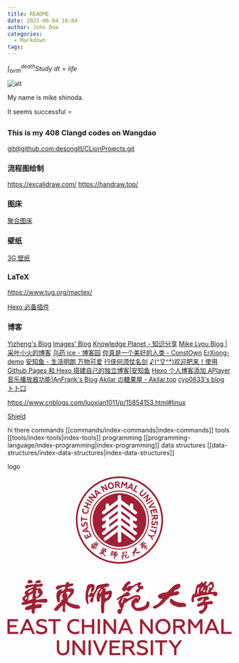 ```yaml
---
title: README
date: 2023-06-04 18:04
author: John Doe
categories:
  - Markdown
tags:
---
```


$\int_{birth}^{death}Study\ dt=life$

![alt](https://img.shields.io/badge/notes-mikeshinoda-brightgreen)

My name is mike shinoda.

It seems successful ⭐

### This is my 408 Clangd codes on Wangdao

[git@github.com:desonglll/CLionProjects.git](git@github.com:desonglll/CLionProjects.git)

### 流程图绘制

https://excalidraw.com/
https://handraw.top/

### 图床

[聚合图床](https://www.superbed.cn/)

### 壁纸

[3G 壁纸](https://www.3gbizhi.com)

### LaTeX

<https://www.tug.org/mactex/>

[Hexo 必备插件](https://www.zdynb.cn/2019/hexo-bi-bei-cha-jian.html#toc-heading-4)

### 博客

[Yizheng's Blog](http://blog.huangyz.name/)
[Images' Blog](https://imageslr.com/)
[Knowledge Planet - 知识分享](http://www.jimmyxuexue.top/home)
[Mike Lyou Blog | 采叶小火的博客](https://blog.mikelyou.com/)
[乌药 ice - 博客园](https://www.cnblogs.com/wybing)
[你真是一个美好的人类 - ConstOwn](https://blog.juanertu.com/)
[ErXiong-demo](https://erxionglsx.github.io/#/)
[安知鱼 - 生活明朗 万物可爱](https://anzhiy.cn/)
[行侠何须仗名剑](https://cps.ninja/)
[♪(^∇^\*)欢迎肥来！使用 Github Pages 和 Hexo 搭建自己的独立博客|安知鱼](https://anzhiy.cn/posts/ddae.html)
[Hexo 个人博客添加 APlayer 音乐播放器功能|AnFrank's Blog](https://enfangzhong.github.io/2019/12/08/Hexo%E4%B8%AA%E4%BA%BA%E5%8D%9A%E5%AE%A2%E6%B7%BB%E5%8A%A0APlayer%E9%9F%B3%E4%B9%90%E6%92%AD%E6%94%BE%E5%99%A8%E5%8A%9F%E8%83%BD/)
[Akilar の糖果屋 - Akilar.top](https://akilar.top/)
[cyp0633's blog](https://cyp0633.icu/)
[卜卜口](https://mouto.org/)

https://www.cnblogs.com/luoxian1011/p/15854153.html#linux

[Shield](https://shields.io/)

hi there
commands [[commands/index-commands|index-commands]]
tools [[tools/index-tools|index-tools]]
programming [[programming-language/index-programming|index-programming]]
data structures [[data-structures/index-data-structures|index-data-structures]]

logo

<?xml version="1.0" encoding="UTF-8"?>

<svg id="_图层_1" data-name="图层 1" xmlns="http://www.w3.org/2000/svg" viewBox="0 0 462.53 369.44">
  <defs>
    <style>
      .cls-1 {
        fill: #a32035;
      }
    </style>
  </defs>
  <path class="cls-1" d="M307.41,92.24c-.63-.06-1.26,.03-1.89,.25-.33,.13-.75,.47-1.25,1.02-.13,.15-.28,.39-.46,.73-.21,.39-.34,.65-.39,.77l-.4,.86-.41,.92-.19,.4c-.14,.27-.27,.49-.4,.65-.25,.39-.63,.56-1.15,.52-.48-.04-.83-.29-1.07-.75-.23-.45-.32-1.02-.26-1.69,.07-.8,.31-1.61,.73-2.4,.42-.79,.9-1.41,1.42-1.86l-2.83-.25c-1.05,1.14-1.66,2.61-1.81,4.4-.12,1.36,.15,2.52,.8,3.48,.65,.96,1.61,1.5,2.89,1.61,1.22,.11,2.18-.21,2.86-.95,.64-.69,1.18-1.51,1.61-2.46,.14-.32,.32-.74,.53-1.26,.15-.39,.31-.7,.48-.93,.26-.4,.58-.58,.96-.55,.87,.08,1.24,.79,1.13,2.14-.12,1.36-.65,2.61-1.59,3.75l2.65,.23c.84-1.14,1.32-2.4,1.44-3.8,.12-1.38-.12-2.51-.73-3.37-.6-.86-1.48-1.35-2.65-1.45Zm-10.69-13.8l2.37-.6-1.59-6.31,3.31-.84,1.24,4.93,2.34-.59-1.24-4.93,2.48-.63,1.55,6.13,2.37-.6-2.15-8.51-12.87,3.25,2.19,8.69Zm-4.22-13.66l14.25-.71-1.06-2.44-10.16,.59,7.39-7-1.08-2.49-10.26,9.92,.92,2.13Zm-41.71,98.31c-.58,.01-.65,.73-.7,1.3l-.05,.44c-.17,.86-1.65,1.74-2.96,2.14l-.35,.11c-.63,.21-1.13,.37-1.85,.02-.31-.15-.57-.79-.57-1.42,0-.5,.16-.87,.45-1.01,.12-.06,.16-.02,.21,.05,.12,.17,.28,.27,.95-.14,.06-.04,.09-.19,.14-.47,.04-.24,.09-.5,.16-.67l.26-.48,.17-.33c.12-.54-.03-1.06-.41-1.43-.43-.41-1.08-.55-1.73-.37-.96,.27-1.88,.95-2.68,1.55-.82,.61-1.53,1.15-2.13,1.15-.21,0-.37-.11-.51-.2-.13-.09-.25-.18-.39-.14-.2,.06-.4,.37-.68,1.03-.06,.13-.08,.39-.1,.68-.04,.47-.09,1.05-.32,1.21-.06,.04-.13,.05-.22,.03-.09-.02-.15-.07-.19-.16-.16-.36,.23-1.13,.23-1.14,0,0,.11-.67,.11-.67,.02-.21,.04-.4,.1-.56,.36-.92,1.19-1.12,2.08-1.32,.46-.11,1.13-.67,1.24-.83,.22-.31-.1-.64-.36-.91l-.05-.05c-.43-.45-.85-.56-1.3-.33-.37,.19-.82,.67-1.35,1.22-.4,.42-.81,.85-1.24,1.21l-.15,.12c-.88,.72-1.89,1.6-1.84,2.05,0,.09,.06,.15,.14,.2,.36,.18,.71-.2,1.02-.55,.24-.26,.46-.51,.61-.4,.05,.04,.08,.08,.09,.13,.01,.1-.05,.24-.19,.43l-.07,.09c-.17,.22-.33,.43-.41,1.04-.11,.87,.06,1.06,.35,1.38l.3,.36c.13,.18,.14,.47,.14,.67l.03,.21c.2,.23,.36,.22,.47,.2,.09-.01,.15-.02,.21,.09,.14,.24,.07,.82-.05,.89,0,0-.03,.02-.07-.05-.1-.17-.42-.12-.54-.1-.32,.05-.42,.31-.51,.54l-.07,.17c-.4,.84,.03,1.26,.51,1.57,.28,.18,.53,.34,1.05,.08,.45-.22,.52-.97,.6-1.75l.03-.26c.08-.74,.2-1.36,.35-1.72,.17-.43,.14-.77,.11-1.04v-.39c.09-.48,.36-.67,.7-.9,.18-.12,.38-.26,.59-.46l.46-.48c.56-.59,1.01-1.05,1.79-1.48,.26-.14,.52-.36,.78-.57,.35-.29,.71-.59,1.08-.71l.08-.03c.32-.11,.92-.31,1.13-.1,.06,.06,.25,.59,.15,.84-.04,.09-.11,.13-.22,.13-.18,0-.2-.11-.22-.28-.01-.11-.03-.23-.13-.29-.18-.11-.75-.01-.76-.01-.22,.04-.38,.29-.58,.58-.14,.21-.3,.45-.49,.63-.73,.67-.89,1.9-.67,2.76,.26,.99,.78,1.36,1.09,1.58l.19,.15c.74,.79,1.77,1.4,4.25,.55,1.63-.55,2.89-1.5,3.47-2.58,.26-.5,.23-1.79-.17-2.43-.16-.26-.36-.39-.6-.38Zm46.37-80.71l5.35-.42,.16,2.06-5.08,3.89,.22,2.84,5.37-4.12c.32,.75,.83,1.32,1.51,1.71,.68,.39,1.47,.55,2.35,.48,1.16-.09,2.07-.53,2.73-1.33,.67-.78,.96-1.81,.86-3.08l-.43-5.52-13.24,1.03,.19,2.45Zm10.86-.84l.23,2.93c.04,.56-.07,1-.32,1.34-.26,.33-.64,.52-1.15,.56-.52,.04-.93-.09-1.23-.38-.3-.29-.47-.71-.52-1.27l-.23-2.93,3.21-.25ZM237.86,14.85l2.21,4.6,1.35,.18,3.29-3.87-1.2,9.01,2.4,.32,1.75-13.16-2.4-.32-4.16,5-2.71-5.91-2.42-.32-1.75,13.16,2.44,.33,1.2-9.01Zm58.03,90.09l13,2.73,.5-2.39-13-2.73-.5,2.39Zm-68.91,54.64c-.87-.39-2.3,.44-2.67-.06-.15-.21,.21-.62,.27-.92,.09-.48-.18-.9-.56-1-.25-.06-.24-.38,.05-.41,.42-.03,.62,.01,1.04,.05,.8,.08,1.26,.04,1.76-.67,.15-.22,.08-.7-.24-.94-.41-.31-1.74-.36-3.12-.33-1.49,.02-3.07-.02-3.39,.52-.15,.26-.47,.57-.64,.9-.25,.49-.39,.93-.67,1.13-.88,.61-1.14,1.87-1.31,1.44-.12-.29-.55-.27-.81-.33-.12-.03-.1-.36,.03-.49,.14-.12,.16,0,.36-.09,.54-.22,1.21-.79,1.32-1.2,.28-1.03,.69-1.81,.24-2.4-.39-.51-1.07-.74-1.78-.79-.37-.02-.97,.03-1.36,.19-.66,.28-.89,1.1-1.3,2.09-.16,.41-.54,.91-.72,1.55-.22,.81-.5,1.93-.63,2.51-.29,1.31-.35,2.22-.05,3.15,.16,.48,0,1.16,.68,1.2,.57,.03,.3-2.07,.48-3.03,.07-.39,.17-.77,.48-.93,.1-.05,.19-.24,.36-.15,.17,.09-.12,.65,.16,.66,.5,0,.76-.6,1.15-.37,.31,.18-.15,.71-.54,1.04-.78,.66-1.14,1.89-.07,2.18,.45,.13,.99-.49,1.22-1.12,.18-.49,.13-.8,.31-1.19,.14-.3,.41-.37,.62-.73,.2-.35,.35-.75,.65-1.17,.34-.48,.83-.96,1.15-1.34,.36-.43,.67-.85,1.07-1.09,.4-.24,.98-.4,1.33-.16,.25,.17-.79,.77-1.42,1.36-.88,.81-1.39,1.86-1.59,3.2-.08,.54-.37,2.03-.02,2.36,.26,.24,.49,.33,.83,.29,.83-.08,.54-1.66,1.02-2.32,.11-.14,.2-.41,.45-.28,.24,.13-.43,3.27-.85,5.11-.29,1.26-.34,2.31-.43,3.31-.04,.42-.05,.81,.56,.93,.86,.17,1.2-1.68,1.4-2.83,.17-.95,.49-2.37,.9-2.85,.45-.54,1.53-.88,2.19-1.03,.68-.15,1.24-.95,1.63-1.26,.52-.42,.99-1.86,1.09-2.38,.15-.71-.07-1.07-.64-1.32Zm-10.85-.8c-.89,.25-1.12,.92-1.26,1.3-.07,.18-.29,.12-.32-.06-.07-.41-.06-1.12,.28-1.65,.46-.71,.64-1.29,1-1.75,.46-.58,1.06-.82,1.19-.66,.26,.3-.36,.64-.38,.93-.07,.83-.21,.83-.44,1.22-.16,.28,.38,.55-.08,.68Zm5.67,.71c-.35,.54-.8,.77-1.04,.51-.18-.19,.72-1,1.12-1.52,.5-.65,.6-.54,.78-.4,.2,.16-.39,.66-.86,1.41Zm3.05,3.36c-.5,.32-.79,.46-1.11,.42-.17-.03-.52-.43-.42-.62,.24-.48,.08-.68,.2-.94,.19-.44,.84-.28,1.24-.28,.54,0,.88-.2,.92,.19,0,0-.16,.81-.82,1.24ZM249,26.02l2.1-2.53,4.79,1.62,.13,3.29,2.47,.84-.57-14.29-2.23-.76-9.13,11.01,2.44,.83Zm6.7-8.23l.17,4.92-3.32-1.12,3.14-3.8Zm25.71,28.79l6.68-5.31-2.9,10.07,1.26,1.59,10.4-8.26-1.49-1.87-6.65,5.29,2.91-10.01-1.31-1.64-10.4,8.26,1.5,1.88Zm-3.12-5.2c1.4-.14,2.71-.91,3.92-2.3l5.05-5.82-1.86-1.61-5.11,5.89c-.67,.77-1.37,1.21-2.1,1.31-.73,.1-1.4-.12-2.02-.66-.61-.53-.92-1.16-.92-1.89,0-.73,.33-1.49,1-2.26l5.11-5.89-1.84-1.6-5.05,5.82c-1.21,1.39-1.79,2.79-1.74,4.19,.05,1.4,.64,2.59,1.76,3.57,1.13,.98,2.4,1.4,3.79,1.26Zm-10.53-9.81l-5.34-2.86,5.11-9.55-2.17-1.16-6.26,11.71,7.51,4.02,1.15-2.16Zm21.19,25.76l11.42-6.77-1.24-2.1-11.43,6.77,1.24,2.1Zm-57.69-22.71c-30.6,.05-55.35,24.81-55.41,55.4,.06,30.6,24.81,55.35,55.41,55.41,30.6-.06,55.35-24.8,55.4-55.41-.06-30.6-24.81-55.35-55.4-55.4Zm34.99,51.59c.87,.65,1.38,1.68,1.38,2.76,0,2.85-3.25,4.47-5.53,2.76l-2.32-1.74v5.61l6.46,4.84c.87,.65,1.38,1.68,1.38,2.76,0,2.85-3.25,4.47-5.53,2.76l-2.32-1.74v5.61l6.46,4.84c.87,.65,1.38,1.68,1.38,2.76,0,2.85-3.25,4.47-5.53,2.76l-27.26-20.45v5.61l27.94,20.96c.87,.65,1.38,1.68,1.38,2.76,0,2.85-3.25,4.47-5.53,2.76l-23.79-17.85v19.05c0,1.98-1.6,3.58-3.58,3.58s-3.58-1.6-3.58-3.58v-19.05l-23.79,17.85c-2.28,1.71-5.53,.08-5.53-2.76,0-1.09,.51-2.11,1.38-2.76l27.94-20.96v-5.61l-27.26,20.44c-2.28,1.71-5.53,.08-5.53-2.76,0-1.09,.51-2.11,1.38-2.76l6.46-4.84v-5.61l-2.32,1.74c-2.28,1.71-5.52,.08-5.52-2.76,0-1.09,.51-2.11,1.38-2.76l6.46-4.85v-5.61l-2.32,1.74c-2.28,1.71-5.53,.08-5.53-2.76,0-1.09,.51-2.11,1.38-2.76l31.4-23.55v-5.61l-27.26,20.45c-2.28,1.71-5.52,.08-5.52-2.76,0-1.09,.51-2.11,1.38-2.76l6.46-4.85v-8.05c0-1.98,1.6-3.58,3.58-3.58s3.58,1.6,3.58,3.58v2.67l17.77-13.32v-6.76c0-1.98,1.6-3.58,3.58-3.58s3.58,1.6,3.58,3.58v6.76l17.77,13.33v-2.67c0-1.98,1.61-3.59,3.59-3.59s3.59,1.61,3.59,3.59v8.05l6.46,4.84c.87,.65,1.38,1.68,1.38,2.76,0,2.85-3.25,4.47-5.53,2.76l-27.26-20.44v5.61l31.4,23.55Zm-34.99-57.13c-33.66,.06-60.89,27.29-60.95,60.95,.06,33.66,27.29,60.88,60.95,60.95,33.66-.06,60.88-27.28,60.95-60.95-.06-33.66-27.29-60.89-60.95-60.95Zm0,119.82c-32.51-.06-58.81-26.35-58.87-58.87,.06-32.51,26.36-58.81,58.87-58.87,32.51,.06,58.81,26.36,58.87,58.87-.06,32.52-26.36,58.81-58.87,58.87Zm-21.35-44.42l17.77-13.33v-5.61l-17.77,13.33v5.61Zm60.76,51.01c-.76,.44-1.7,.54-2.27,.66-1.73,.36-3.09-.27-3.53-.17-.44,.1-.25,1.18,.08,1.7,.95,1.5,3.9,1.04,5.66,.54,.68-.19,1.41-.85,2-1.21,.62-.38,1.24-.48,1.21-.91-.03-.42,.18-.52-.06-.85-.56-.77-1.77-.53-3.09,.23Zm-35.82-78.58l17.77,13.33v-5.62l-17.77-13.32v5.61Zm0,14.24l17.77,13.32v-5.61l-17.77-13.33v5.61Zm70.03,21.97l-10.28-3.4-.77,2.33,10.28,3.4-1.19,3.6,2.32,.77,3.15-9.51-2.32-.77-1.19,3.58Zm-17.56,33.09c-.35-.5-.2-.56-.39-.73-.37-.34-.7-.3-.69-.47,.03-.57,.73-1.02,.85-1.17,.18-.23,.7-.69,.8-1.15,.19-.89-1.14-1-1.48-.81-.29,.17-1.13,1.83-1.74,2.54-.23,.27-.44,.22-.59,.08-.52-.47,1.06-1.97,.51-2.46-.81-.73-1.63-.45-2.27,.47,0,0-.75,1.18-1.52,2.14-.65,.81-.98,2.35-.26,2.63,.76,.3,1.37-.41,1.53-1.24,.05-.28-.04-.31-.09-.56-.07-.3,.17-.42,.16-.59-.01-.5-.06-.79,.33-.76,.14,.02,.47,.6,.55,.77,.14,.31,.28,.86,.13,1.23-.49,1.26-1.21,2.5-.68,3.17,.12,.15,.88,.22,1.16,.07,.32-.17,.25-.48,.46-1.14,.08-.26,.6-.57,.69-.79,.15-.4,.16-1.1,.37-1.05,.43,.1,1.04,.96,1.16,1.91,.07,.57,0,1.23-.29,1.45-.11,.08-.61,.76-.21,1.24,.46,.54,.98,.46,1.25,.31,1.2-.65,.89-1.96,.81-3.33-.04-.72-.31-1.47-.53-1.77Zm3.5-27.01l-1.11,2.17,5.35,2.75,4.36,7.42,1.29-2.51-2.84-4.81,5.56-.49,1.33-2.58-8.63,.77-5.3-2.72Zm-51.73,37.83c.2-.45,.5-.74,.77-.98,.16-.15,.3-.28,.39-.43,.16-.26,.15-.53-.02-.76-.19-.25-.52-.36-.81-.28-.54,.15-1.31,1.11-1.67,1.69-.22,.35-.37,.71-.51,1.07-.16,.39-.31,.76-.54,1.09-.24,.35-.08,.85,.2,1.2,.25,.31,.7,.62,1.14,.44,.09-.04,.14-.14,.19-.27,.09-.21,.2-.47,.62-.54,.2-.03,.34,.1,.5,.25,.2,.18,.42,.39,.79,.3,.37-.09,.64-.57,.88-.99l.18-.31c.31-.5,1.82-2.27,2.39-2.49,.28-.1,.45-.13,.54-.07,.11,.06,.13,.23,.16,.46l.03,.2c.03,.2,.18,.3,.31,.38,.12,.07,.22,.14,.21,.26,0,.28-.23,.45-.47,.63-.23,.17-.48,.35-.5,.66-.03,.37,.07,.7,.28,.86,.16,.13,.37,.16,.6,.09,.33-.1,.49-.46,.65-.84,.1-.24,.2-.49,.36-.69,.23-.3,.46-.37,.7-.44,.21-.06,.43-.12,.63-.35,.18-.21,.26-.45,.21-.68-.06-.28-.29-.53-.64-.7-.5-.23-.73,.08-.89,.28-.06,.07-.11,.14-.15,.15l-.04-.02c-.28-.28-.13-.61,.03-.95,.08-.16,.16-.33,.19-.5,.04-.23,0-.41-.13-.51-.18-.16-.53-.14-1.02,.04-.21,.08-.38,.27-.56,.47-.17,.19-.35,.39-.59,.51-.63,.31-1.05,.68-1.38,.98-.24,.22-.44,.39-.63,.46-.13,.05-.38,.07-.65,.09-.46,.04-.99,.08-1.18,.29l-.29,.44c-.13,.22-.26,.44-.37,.47l-.08-.02c-.19-.14-.03-.47,.11-.8l.06-.13Zm41.98-14.23c.88-1.05,1.49-2.19,2-2.86,.28-.36,.71-.63,.96-1.03,.3-.45,.63,.13,.9,.08,.72-.14,1.37-.7,1.34-1.26,.02-.36-.26-.91-.94-1.23-1.27-.61-2.21,2.24-2.95,2.02-.15-.05-.18-1.01-.18-1.02-.05-.67-.21-1.51-.64-2.2-.36-.57-.66-.51-.99-.72-.27-.17-.47-.43-.85-.47-.95-.1-1.39,.64-1.36,1.28,.03,.69,.59,1.88,.22,2.31-.41,.49-.84,.46-1.01,.14-.24-.46-.29-1.42-.59-1.58-.17-.09-.55,.17-.77,.59-.22,.42,.24,1.42-.27,1.62-.23,.09-.53-.4-.74-.35-.59,.14,.09,1.72-.25,2.17-.62,.78-.52,1.3-.15,2.04,.27,.54,.9,1.31,1.24,1.94,.39,.72,1.1,1.16,1.05,1.51-.06,.38-.24,.15-.47,.45-.33,.44,.71,2.84,2.07,3.61,.26,.15,.96,.2,1.17-.19,.37-.72-1.12-1.14-1.41-1.92-.2-.52,.96-1.96,1.54-3.05,.27-.5,.55-1.25,1.09-1.88Zm-2.88,1.96c-.23,.1-.52-.45-.93-.84-.59-.56-1.35-1.27-1.3-1.4,.1-.21,0-1.09,.22-1.05,.39,.07,.78,1.09,1.02,1.41,.39,.69,.59,.25,.78,1.05,.11,.46,.5,.69,.2,.83Zm.41-2.65c-.27,.07-.36,.22-.61-.1-.54-.71-.63-1.65-.37-2,.54-.75,.52,.5,.57,.67,.1,.35,.67,1.36,.41,1.44Zm.82-5.2c.19-.65-.02-.81,.16-1.1,.23-.37,.75-.27,1.14,.06,.37,.32,.62,.86,.37,1.17-.29,.35-.72-.07-.92,.12-.23,.23-.14,.8,.24,.76,.32-.03,.54,.33,.63,.7,.04,.16-.11,.51-.05,.65,.08,.2,.48,.25,.58,.45,.1,.19-.21,.77-.55,.74-.53-.04-.44-1.09-.66-1.31-1.16-1.16-1.03-1.97-.94-2.26Zm.25,4.67s-.16-.16-.17-.17c-.38-.14-.32-1.21-.28-1.25,.54-.46,1.38,1.55,.45,1.42Zm-12.58,10.82c.43-.74,.51-1.61-.31-1.74-.3-.05-.43-.11-.94,.18-.87,.49-.53,.89-1.12,1.24-.25,.15-.5-.96-.05-1.34,.93-.79,1.85-1.97,1.54-3-.26-.85-.72-1.54-1.83-.55-.58,.52-1.33,1.28-1.75,2.51-.55,1.58-.87,3.33-1.64,4.39-.5,.68-.57,.27-1.16,.77-1.63,1.4-2.52,2.7-1.74,3.54,.55,.58,1.32,.42,1.74,.3,.51-.15,.82-.57,.91-.29,.09,.29-.36,1.51-.57,2.49-.08,.39-.48,1.29-1.04,1.99-.93,1.16-1.19,1.56-.92,1.93,.33,.45,.93,.4,1.44,.06,.56-.38,2.53-3.31,3.15-6.56,.11-.58,.51-1.25,.68-1.72,.23-.64,.09-1.06,.45-1.49,1.08-1.31,2.62-1.75,3.17-2.7Zm-57.18-62.17l17.77-13.33v-5.61l-17.77,13.33v5.61Zm-41.13,22.46l-3.28-.24-1.45-4.84,2.6-2.01-.75-2.5-11.32,8.75,.68,2.26,14.26,1.07-.74-2.47Zm-10.59-.69l3.91-2.99,1.01,3.35-4.92-.36Zm-1.91-8.16c.63-.08,1.23-.29,1.8-.63,.29-.2,.63-.62,1.01-1.26,.09-.17,.2-.44,.3-.81,.13-.43,.2-.71,.22-.84l.21-.92,.2-.99,.1-.43c.08-.3,.16-.54,.26-.72,.16-.43,.5-.68,1.02-.74,.48-.06,.88,.11,1.2,.51,.32,.4,.52,.93,.6,1.59,.1,.8,.03,1.64-.21,2.5-.25,.86-.59,1.56-1,2.12l2.82-.34c.79-1.33,1.08-2.89,.86-4.68-.17-1.36-.67-2.44-1.5-3.24-.84-.8-1.89-1.13-3.16-.97-1.22,.15-2.09,.66-2.6,1.52-.49,.8-.84,1.72-1.06,2.74-.07,.34-.16,.79-.26,1.34-.07,.41-.16,.75-.28,1.01-.17,.45-.45,.69-.83,.74-.87,.11-1.38-.51-1.55-1.86-.17-1.36,.09-2.69,.77-4l-2.64,.32c-.58,1.29-.79,2.62-.62,4.01,.17,1.38,.64,2.43,1.42,3.15,.76,.72,1.73,1.01,2.9,.87Zm-2.2-14.55l10.83,.29,.07-2.46-10.83-.29,.1-3.79-2.45-.06-.27,10.02,2.45,.07,.1-3.77Zm15.72,26.23l-2.19,1.1,2.93,5.81-3.05,1.54-2.29-4.54-2.15,1.08,2.29,4.54-2.29,1.15-2.84-5.64-2.19,1.1,3.95,7.84,11.86-5.97-4.03-8.01Zm14.51,19.36s-.49-.39-.74-.42c-.29-.07-.32,.11-.58,.13-.27-.03-.45,.18-.54,.39-.24,.56,.35,1.24,1.32,1.7,1.18,.55,1.47-1.16,.54-1.8Zm2.67,5.27c-.84-.44-1.46-.77-1.63-1.28-.01-.04-.18-.57-.36-.65-.18-.08-.24,.23-.55-.02-.31-.24-1.37-1.35-2.29-1.7-.38-.14-.85-.93-1.32-.99-.46-.05-1.64,.33-1.19,1.32,.2,.43,1.45,.32,2.38,1.06,.46,.36,.95,.14,1.11,.78,.06,.25-.07,.23-.2,.24-.08,0-1.76-.78-3.28-1.09-1.06-.22-2.01-.39-2.36,.59-.08,.21,.14,1.01-.48,.81-.59-.19-1.55-.3-1.91,0-.13,.11-.57,.57-.67,.71-.46,.62,.37,1.17,.13,1.37-.1,.09-.7-.32-1.25-.43-.37-.07-.77,.32-.92,.52-.23,.31,0,.38,.58,.91,.91,.85,1.3,.99,2.7,1.64,.28,.13,.82,.47,1.01,.78,.21,.33-.23,.62-.65,.41-.85-.43-4.49-2.18-4-.14,.12,.49,.85,1.14,1.11,1.27,.29,.14,1.19,.25,1.25,.7,.06,.51-1.32,.96-1.06,1.8,.17,.55,.48,.96,.84,.78,.57-.29,1.6-1.56,1.91-1.53,.91,.07,2.26,2.2,3.2,1.67,1.09-.62,.95-1.44,.61-1.67-.61-.41-1.66-.92-2.13-1.4-.18-.19,.17-.46,.47-.63,.71-.42,1.78,1.25,2.84,2.14,.79,.66,.62,.74,1.09,1.21,.67,.67,1.74,.46,2.07-.7,.12-.44-1.98-2.03-2.78-2.57-1.01-.68-1.61-.85-1.63-1.37-.02-.58,.69-.17,.71-.16,.9,.82,5.08,1.23,4.87-1.42-.07-.9,.69-.99-.18-1.65-.08-.06-1.04-.57-1.1-.84-.06-.25,.35-.7,.79-.39,.6,.41,1.49,1.25,1.62,1.31,1.25,.62,2.16-.64,.67-1.41Zm-5.05-.6c.17,.29-.13,.49-.77,.42-.94-.1-2.3-.24-2.17-.79,.14-.57,2.69-.06,2.94,.37Zm-6.5,1.18c-.1-.72,1.32-.56,1.55-.35,.41,.4-1.44,1.11-1.55,.35Zm4.09,1.34c-.7,.52-.96,1.2-1.22,1.18-.39-.04-.7-.37-1.05-.51-.62-.26-1.2-.41-1.26-.56-.14-.32,.3-.06,.6-.29,1.09-.82,1.56-1.32,2.03-1.23,.49,.09,.7,.3,.98,.35,.57,.09,.94-.03,.91,.08-.02,.1-.45,.58-1,.99Zm3.51,1.47c.2,.14-.07,.31-.43,.42-.28,.08-2.03,.25-2.08-.23-.04-.34,.72-1.26,1.56-1.57,.26-.19,.42-.67,.66-.78,.4-.19,1.05,.39,.97,.52-.08,.12-.68,.29-.8,.66-.13,.39-.21,.74,.12,.98Zm2.54-5.83c-.58,.14-.04,.74,.09,.86,.13,.12,.27,.09,.38,.17,.45,.32,.74,.88,1.04,.92,1.15,.16,1.43-.69,.69-1.43-.45-.45-1.3-.75-2.2-.52Zm-26.28-60.87c1.94,.49,3.69,.3,5.27-.57,1.55-.88,2.55-2.21,3.01-4.01,.32-1.26,.28-2.43-.11-3.53l-2.67-.67c.53,1.04,.64,2.19,.32,3.46-.29,1.15-.92,1.99-1.89,2.53-.99,.55-2.09,.67-3.32,.36-1.23-.31-2.14-.93-2.74-1.85-.61-.95-.77-1.97-.5-3.07,.29-1.14,.87-2.07,1.76-2.79l-2.67-.67c-.77,.78-1.3,1.73-1.58,2.86-.46,1.81-.21,3.47,.74,4.98,.95,1.5,2.41,2.49,4.37,2.99Zm71.96,103.22c49.72-.09,89.94-40.31,90.03-90.04C321.21,40.31,280.99,.09,231.27,0c-49.72,.09-89.95,40.31-90.04,90.03,.09,49.73,40.32,89.94,90.04,90.04Zm0-176.61c47.81,.08,86.48,38.76,86.57,86.57-.09,47.82-38.76,86.48-86.57,86.57-47.81-.09-86.49-38.76-86.57-86.57,.09-47.81,38.77-86.49,86.57-86.57Zm-30.91,27.81l-3.65-7.72,9.14,5.12,1.84-.87-5.67-12.01-2.16,1.02,3.63,7.68-9.08-5.11-1.9,.9,5.67,12.01,2.18-1.03Zm-14.19,9.98l-1.05-3.12,3.9-3.22,2.86,1.62,2.01-1.66-12.45-7.04-1.82,1.5,4.55,13.56,1.99-1.64Zm.81-7.58l-2.7,2.23-1.58-4.67,4.28,2.45Zm-17.3,31.5l-5.31-2.4,2.23-4.91,5.3,2.4,1.01-2.22-12.1-5.48-1.01,2.22,4.53,2.05-2.23,4.91-4.53-2.05-1.01,2.24,12.1,5.48,1.01-2.24Zm40.67-40.08c1.46,1.02,3.06,1.31,4.79,.87,1.72-.43,2.99-1.44,3.8-3.02,.82-1.6,1-3.33,.53-5.18-.47-1.86-1.44-3.3-2.91-4.32-1.46-1.02-3.06-1.31-4.78-.88-1.73,.43-3.01,1.44-3.82,3.03-.82,1.56-.99,3.29-.52,5.17,.47,1.86,1.43,3.3,2.89,4.32Zm-.21-8.2c.48-.97,1.24-1.58,2.27-1.84,1.02-.25,1.97-.07,2.85,.56,.88,.63,1.48,1.55,1.78,2.76,.3,1.21,.21,2.31-.27,3.28-.48,.97-1.24,1.58-2.25,1.83-1.03,.26-1.98,.07-2.87-.55-.87-.62-1.46-1.54-1.77-2.76-.31-1.23-.22-2.32,.25-3.27Zm-6.66,132.73c-.19-.35,.47-1.18-.51-1.19-.14,0-.7-.08-.87,.02-.17,.1-.46,.75-.53,.72-.47-.18-1.23-.54-2.33-.82-1.04-.26-1.62-1-2.45-.75-.35,.11-.63,.13-.94,.35-.53,.37-.41,1.18,.2,1.55,.26,.16,2.06-.12,2.76,.04,.81,.18,1.64,.41,1.72,.75,.03,.17-.17,.45-.49,.69-1.2,.85-1.82,.44-2.47,.45-.14,0-.1-.27,.14-.4,.31-.17,.9-.23,.92-.34,.03-.15-.92-.47-1.8-.53-.34-.02-.61,.04-.9,.1-.85,.17-2.1,1.56-2.59,3.05-.41,1.24-.97,2.17-.33,2.71,.76,.65,1.19-.19,1.73-1.57,.31-.79,1.04-1.22,1.43-1.44,.16-.09,.73-.88,1.76-.2,.04,.03-.03,.3-.34,.29-.4-.01-.93,.21-1.03,.45-.12,.28,.03,.66-.02,1.05-.05,.39-.81,.3-.29,1.09,.04,.06-.46,.25-.64,.13-.09-.06-.04-.22-.13-.26-.28-.11-.75,.55-.83,.61-.42,.38-1.05,.52-1.71,.7-1.13,.29-2.65,.82-3.52,1.2-1.02,.45-.85,1.2,.24,1.72,.49,.23,1.87-.36,2.55-.62,.48-.18,1.5-.53,1.94-.41,.47,.13-1.53,2.46-1.49,2.82,.07,.62,.97,1.32,1.39,.56,.19-.35,.36-.82,.63-1.35,.2-.41,.57-.85,.78-1.21,.31-.52,.59-1.03,.74-.98,.33,.12,.27,.67,.57,1.43,.7,1.8,2.63,3.76,4.28,4.56,.98,.48,1.76,.04,1.34-1.24-.09-.29-.17-.49-.23-.64-.2-.48-.2,.04-1.14-.66-.27-.2-1.35-1.34-1.94-1.84-.28-.24-.72-.88-.99-1.49-.17-.39-.65-.6,.18-1,.5-.24,.15-.83,.58-.9,.36-.06,1.05-.04,1.51-.14,.56-.12,1.27-.54,2.15-.85,.82-.29,1.98-1.88,1.52-2.53-.31-.44-.94-.65-1.73-1.13-.4-.25-1.27,.25-.84-.37,.3-.42,.34-.63,.8-.64,.72-.03,2.84,1.13,3.12-.09,.23-.98-1.51-.67-1.93-1.42Zm-1.71,4.43c-.09,.74-1.17,1.26-1.93,1.43-.28,.07-.62,.32-.79,.36-.46,.11-.41-.12,.03-.56,.24-.25,.78-.8,.44-1.19-.33-.38,.24-1.35,.55-1.07,.58,.53,1.72,.85,1.69,1.03Zm-23.22-104.39l-6.54-5.48,10.45,.83,1.31-1.56-10.18-8.53-1.54,1.83,6.51,5.46-10.38-.84-1.35,1.61,10.18,8.53,1.55-1.84Zm-2.87,4.13l-11.24-7.06-1.3,2.07,11.24,7.06,1.3-2.07Zm49.32-29.82l-.3-5.36,2.06-.12,3.78,5.16,2.85-.16-4-5.46c.76-.31,1.34-.8,1.74-1.48,.4-.67,.58-1.45,.53-2.34-.06-1.16-.49-2.08-1.27-2.76-.77-.69-1.79-1-3.06-.93l-5.52,.31,.74,13.26,2.45-.14Zm2.32-11.04c.56-.03,1,.09,1.33,.35,.33,.27,.51,.65,.54,1.16,.03,.52-.11,.92-.4,1.22-.3,.3-.72,.46-1.28,.49l-2.93,.16-.18-3.22,2.93-.16Zm160.54,295.42l-9.92-13.76h-4.89v30.59h4.81v-23.24l8.52,11.53h2.8l8.52-11.53v23.24h4.81v-30.59h-4.81l-9.83,13.76Zm-101.85,44.87c-1.6-.87-3.47-1.63-5.59-2.27l-3.5-1c-.17-.06-.47-.16-.87-.31-.41-.15-.77-.28-1.09-.42-.32-.13-.57-.25-.74-.37-1.19-.84-1.79-1.76-1.79-2.75,0-1.16,.53-2.1,1.6-2.82,1.06-.71,2.61-1.07,4.65-1.07,3.35,0,6.58,.95,9.7,2.84v-4.81c-2.83-1.69-6.09-2.53-9.79-2.53-3.41,0-6.11,.76-8.1,2.27-2,1.52-2.99,3.54-2.99,6.07,0,2.8,1.05,4.85,3.15,6.16,1.25,.73,2.27,1.24,3.06,1.53,.99,.38,2.32,.8,3.98,1.27l.61,.18c1.95,.55,3.35,1.03,4.19,1.44,.7,.29,1.22,.6,1.57,.92,.9,.79,1.35,1.73,1.35,2.84,0,1.4-.66,2.51-1.99,3.32s-3.02,1.22-5.09,1.22-4.2-.39-6.29-1.18c-2.1-.82-3.74-1.75-4.94-2.8v5.2c3,2.18,6.83,3.28,11.49,3.28,3.35,0,6.15-.82,8.39-2.45,2.24-1.63,3.36-3.86,3.36-6.68-.17-3.26-1.62-5.62-4.32-7.08Zm35.01-59.2c-4.49,0-8.21,1.53-11.18,4.59-2.94,3.03-4.41,6.79-4.41,11.27s1.47,8.23,4.41,11.32c2.97,3.03,6.7,4.54,11.18,4.54s8.21-1.51,11.19-4.54c2.97-3.06,4.46-6.83,4.46-11.32s-1.49-8.24-4.46-11.27c-2.97-3.06-6.7-4.59-11.19-4.59Zm7.6,23.99c-2.07,2.16-4.6,3.23-7.6,3.23s-5.53-1.08-7.6-3.23c-2.04-2.15-3.06-4.87-3.06-8.13s1.02-5.96,3.06-8.08c2.07-2.18,4.6-3.28,7.6-3.28s5.53,1.09,7.6,3.28c2.07,2.16,3.1,4.85,3.1,8.08s-1.03,5.91-3.1,8.13Zm91.03-23.59l-13.37,30.76h5.11l3.28-7.6h14.51l3.32,7.6h5.16l-13.37-30.76h-4.63Zm-3.32,18.92l5.59-12.85,5.59,12.85h-11.19Zm-51.94-4.61c1.18-1.5,1.77-3.31,1.77-5.44,0-2.56-.9-4.66-2.71-6.29-1.78-1.6-4.24-2.4-7.38-2.4h-13.94v30.59h4.81v-12.93h7.17l9.22,12.93h5.81l-9.61-13.46c2.07-.49,3.69-1.49,4.87-2.99Zm-17.46-.72v-9h8.83c1.75,0,3.11,.39,4.09,1.18,.98,.79,1.46,1.88,1.46,3.28s-.49,2.58-1.46,3.36c-.98,.79-2.34,1.18-4.09,1.18h-8.83Zm-51.24,60.87h4.81v-30.59h-4.81v30.59Zm8.92-26.17h10.09v26.17h4.81v-26.17h10.14v-4.41h-25.04v4.41Zm141.64-21.93v-26.17h-4.85v30.59h21.11v-4.41h-16.25Zm-99.76,29.89l-8.74-12.37h-5.59l11.84,16.73v13.85h4.81v-13.98l11.84-16.6h-5.42l-8.74,12.37ZM38.57,294.42l-13.37,30.76h5.11l3.28-7.6h14.51l3.32,7.6h5.16l-13.37-30.76h-4.63Zm-3.32,18.92l5.59-12.85,5.59,12.85h-11.19Zm87.45,42.78c0,2.83-.72,5-2.16,6.53-1.44,1.53-3.4,2.29-5.88,2.29s-4.43-.77-5.85-2.29c-1.43-1.53-2.14-3.71-2.14-6.53v-17.83h-4.81v17.65c0,4.31,1.18,7.65,3.54,10.01,2.42,2.33,5.51,3.49,9.26,3.49s6.85-1.18,9.26-3.54c2.39-2.36,3.58-5.68,3.58-9.96v-17.65h-4.81v17.83Zm155.78-53.17l17.39,22.24h4.06v-30.59h-4.72v22.15l-17.26-22.15h-4.19v30.59h4.72v-22.24Zm-168.91-8.35h-25.04v4.41h10.09v26.17h4.81v-26.17h10.14v-4.41Zm76.65,30.59h4.81v-30.59h-4.81v30.59Zm16.56-22.24l17.39,22.24h4.06v-30.59h-4.72v22.15l-17.26-22.15h-4.19v30.59h4.72v-22.24Zm-124.83,6.6c-1.6-.87-3.47-1.63-5.59-2.27l-3.5-1c-.17-.06-.47-.16-.87-.31-.41-.15-.77-.28-1.09-.42-.32-.13-.57-.25-.74-.37-1.2-.84-1.79-1.76-1.79-2.75,0-1.16,.53-2.1,1.59-2.82,1.06-.71,2.61-1.07,4.65-1.07,3.35,0,6.58,.95,9.7,2.84v-4.81c-2.83-1.69-6.09-2.53-9.79-2.53-3.41,0-6.11,.76-8.1,2.27-2,1.52-2.99,3.54-2.99,6.07,0,2.8,1.05,4.85,3.15,6.16,1.25,.73,2.27,1.24,3.06,1.53,.99,.38,2.32,.8,3.98,1.27l.61,.18c1.95,.55,3.35,1.03,4.19,1.44,.7,.29,1.22,.6,1.57,.92,.9,.79,1.35,1.73,1.35,2.84,0,1.4-.66,2.51-1.99,3.32-1.33,.81-3.02,1.22-5.09,1.22s-4.2-.39-6.29-1.18c-2.1-.82-3.74-1.75-4.94-2.8v5.2c3,2.18,6.83,3.28,11.49,3.28,3.35,0,6.15-.81,8.39-2.45,2.24-1.63,3.36-3.86,3.36-6.68-.17-3.26-1.62-5.62-4.32-7.08Zm-73.14,1.53h13.81v-4.41H4.81v-7.65H21.76v-4.41H0v30.59H22.33v-4.41H4.81v-9.7Zm143.6,12.23v-4.85c-2.33,1.86-5.24,2.8-8.74,2.8-3.29,0-6.02-1.06-8.17-3.19-2.16-2.15-3.23-4.88-3.23-8.17s1.06-6,3.19-8.13c2.15-2.16,4.83-3.23,8.04-3.23,3.03,0,5.78,.8,8.26,2.4v-4.85c-2.42-1.37-5.19-2.05-8.3-2.05-4.66,0-8.51,1.5-11.54,4.5-3.06,2.97-4.59,6.76-4.59,11.36s1.53,8.4,4.59,11.4c3.12,2.97,6.96,4.46,11.54,4.46,3.41,0,6.39-.81,8.96-2.45Zm43.14,39.11l-10.14-24.12h-5.33l13.15,30.76h4.54l13.11-30.76h-5.2l-10.14,24.12Zm-24.25,6.47h4.81v-30.59h-4.81v30.59Zm48.24-14.11h13.81v-4.41h-13.81v-7.65h16.95v-4.41h-21.76v30.59h22.33v-4.41h-17.52v-9.7Zm38.68-29.58h5.16l-13.37-30.76h-4.63l-13.37,30.76h5.11l3.28-7.6h14.51l3.32,7.6Zm-16.17-11.84l5.59-12.85,5.59,12.85h-11.19Zm-58.89,11.84v-30.59h-4.81v12.06h-15.95v-12.06h-4.81v30.59h4.81v-14.11h15.95v14.11h4.81Zm-23.62,35.26l-17.26-22.15h-4.19v30.59h4.72v-22.24l17.39,22.24h4.06v-30.59h-4.72v22.15Zm104.48-8.02c1.18-1.5,1.77-3.31,1.77-5.44,0-2.56-.9-4.66-2.71-6.29-1.78-1.6-4.24-2.4-7.38-2.4h-13.94v30.59h4.81v-12.93h7.17l9.22,12.93h5.81l-9.61-13.46c2.07-.49,3.69-1.49,4.87-2.99Zm-17.46-.72v-9h8.83c1.75,0,3.11,.39,4.09,1.18,.98,.79,1.46,1.88,1.46,3.28s-.49,2.58-1.46,3.36c-.98,.79-2.34,1.18-4.09,1.18h-8.83Zm141.03-91.95c2.89-.87,.12-5.96,1.42-8.75,.88-1.86,7.72-2.53,12.13-3.82,2.02-.58,4.78-1.78,7.84-1.99,5.08-.36,9.7-1.74,12.82-2.1,1.7-.18,3.52,.24,5.25-.1,1.97-.39,1.28,2.01,2.14,2.6,2.25,1.54,5.42,1.83,6.83,.29,.99-.88,1.75-3.04,.85-5.69-1.68-4.97-11.7-.05-13.03-2.62-.29-.57,2.79-3.7,2.2-3.05,1.69-1.87,3.54-4.52,4.25-7.5,.58-2.45-.36-3.07-.67-4.51-.25-1.17-.06-2.38-.95-3.5-2.21-2.78-5.31-2.02-6.94-.29-1.75,1.86-3.47,6.44-5.6,6.6-2.37,.17-3.41-1.02-2.99-2.32,.61-1.85,3.03-4.45,2.69-5.68-.19-.69-1.89-1.03-3.58-.52-1.7,.5-3.17,4.34-5.03,3.49-.85-.39-.32-2.45-1.01-2.88-1.92-1.2-4.35,4.73-6.44,4.96-3.69,.39-4.8,1.98-5.82,4.9-.74,2.14-1.14,5.81-1.93,8.34-.91,2.92-.23,5.95-1.31,6.72-1.19,.82-1.02-.25-2.43-.07-2.03,.27-5.71,9.25-4.26,14.89,.28,1.07,1.98,3.08,3.55,2.6Zm29.21-25.86c.07-6.08,2.57-7.86,3.58-8.39,2.25-1.18,2.09-2.15,3.33-2.43,1.56-.35,2.69,1.29,2.81,3.21,.12,1.8-.67,3.9-2.16,4.03-1.68,.16-1.71-2.09-2.71-2.12-1.2-.03-2.5,1.7-1.41,2.61,.93,.78,.53,2.29-.24,3.5-.32,.5-1.64,1.02-1.86,1.54-.32,.76,.58,1.95,.31,2.73-.26,.75-2.6,1.44-3.4,.45-1.26-1.53,1.76-3.98,1.77-5.14Zm-5.62-.47c2.64,.24-.57,7.71-2.6,4.89,0,0,.02-.84,0-.89-.64-1.37,2.38-4.01,2.6-4Zm-8.07,1.54c.48-3.28,2.75-5.96,4.35-6.19,3.42-.51,0,2.7-.29,3.25-.67,1.19-1.89,5.33-2.76,4.82-.89-.51-1.52-.39-1.3-1.88Zm-6.98,3.02c-.04-3.03-.12-6.91,.36-7.08,.82-.29,2.88-2.85,3.38-2.14,.83,1.21-.89,4.91-1.12,6.38-.82,2.82,.87,2.21-.76,4.82-.93,1.49-.55,3.13-1.68,2.67-.87-.35-.14-2.54-.17-4.65Zm-144.31-12.08c1.11-1.68,2.48-2.6,3.7-3.42,.74-.5,1.38-.93,1.82-1.45,.79-.92,.94-2.03,.41-3.04-.57-1.1-1.81-1.78-3.02-1.65-2.23,.23-5.95,3.56-7.77,5.61-1.1,1.24-1.93,2.6-2.74,3.92-.89,1.45-1.72,2.81-2.85,3.98-1.2,1.24-.87,3.35,0,4.9,.79,1.42,2.37,2.93,4.24,2.53,.4-.09,.65-.48,.94-.93,.5-.77,1.12-1.74,2.82-1.74,.8,0,1.28,.62,1.82,1.33,.66,.87,1.41,1.85,2.93,1.72,1.53-.13,2.92-1.85,4.14-3.37l.92-1.11c1.58-1.77,8.74-7.85,11.16-8.32,1.16-.23,1.87-.2,2.2,.08,.38,.32,.36,1.01,.34,1.95l-.02,.81c0,.83,.53,1.3,1,1.72,.41,.37,.77,.69,.68,1.17-.2,1.13-1.21,1.64-2.27,2.18-1.06,.53-2.14,1.08-2.44,2.28-.36,1.46-.17,2.82,.54,3.62,.54,.61,1.35,.87,2.34,.75,1.4-.17,2.23-1.51,3.13-2.93,.56-.89,1.13-1.8,1.88-2.52,1.1-1.06,2.06-1.17,3.08-1.29,.87-.1,1.78-.2,2.73-.97,.87-.7,1.32-1.62,1.28-2.58-.05-1.16-.79-2.31-2.1-3.21-1.83-1.26-2.97-.19-3.73,.53-.27,.26-.53,.5-.68,.48l-.15-.11c-.93-1.32-.11-2.5,.75-3.76,.42-.6,.84-1.23,1.08-1.88,.32-.89,.26-1.62-.17-2.11-.63-.74-2.01-.91-4.1-.5-.9,.17-1.7,.81-2.53,1.49-.82,.66-1.66,1.34-2.66,1.65-2.71,.83-4.62,2.03-6.16,3-1.12,.71-2,1.26-2.79,1.4-.56,.1-1.57,.02-2.63-.06-1.87-.14-3.99-.31-4.87,.37l-1.46,1.55c-.65,.78-1.33,1.58-1.8,1.61l-.3-.13c-.66-.67,.17-1.9,.99-3.09l.31-.47Zm-187.85-5.41c.67,0,1-.45,1.54-.52,2.12-.26,4.4,.55,5.36-.12,3.66-2.57,2.23-5.73-1.82-5.86-2.46-.08-5.65,1.31-7.59,4.28-1.26,1.93,1.84,2.21,2.51,2.21Zm-10.33-.39c4.79-1.53,1.13-7.15-3.2-6.51,0,0-2.42,.2-3.21,.74-1.01,.55-.63,1.14-1.3,1.89-.85,.63-.81,1.69-.5,2.54,.8,2.21,4.26,2.6,8.21,1.35Zm288.27,32.01c-1.63-.42-2.89,3.51-2.69,5.83,.56,6.64,11.23,10.26,17.96,11.64,2.6,.53,6.19-.4,8.78-.57,2.74-.18,4.99,.54,5.63-.93,.63-1.47,1.49-1.41,1.26-2.95-.52-3.56-4.98-4.84-10.71-4.59-3.33,.15-6.62-1.15-8.73-1.75-6.41-1.79-9.87-6.27-11.5-6.69Zm-144.04,27.7c.17,1.56,.38,3.03,2.71,3.03,3.29,0,3.2-7.02,3.14-11.37-.05-3.61,.12-9.03,1.29-11.1,1.28-2.29,5-4.32,7.31-5.32,2.38-1.02,3.89-4.35,5.08-5.77,1.61-1.92,2.3-7.53,2.33-9.5,.05-2.71-1.02-3.86-3.27-4.4-3.45-.83-8.12,3.24-9.84,1.65-.71-.66,.34-2.43,.34-3.55,0-1.81-1.31-3.17-2.77-3.26-.94-.07-1.14-1.24-.09-1.53,1.5-.42,2.28-.39,3.86-.53,2.98-.28,4.65-.77,5.96-3.71,.41-.9-.19-2.61-1.55-3.26-1.74-.84-6.61-.08-11.68,.99-5.47,1.15-11.26,2.09-12.04,4.29-.38,1.07-1.33,2.4-1.71,3.76-.56,1.96-.77,3.7-1.67,4.6-2.81,2.85-2.87,7.67-3.79,6.21-.63-1-2.21-.61-3.21-.65-.47-.02-.64-1.26-.22-1.82,.42-.55,.57-.14,1.24-.58,1.84-1.18,3.86-3.77,3.98-5.34,.29-3.97,1.26-7.12-.84-8.98-1.8-1.61-4.46-1.95-7.07-1.62-1.37,.17-3.53,.78-4.83,1.66-2.23,1.49-2.5,4.67-3.27,8.59-.32,1.6-1.35,3.73-1.55,6.18-.25,3.12-.47,7.44-.54,9.66-.14,5,.28,8.39,2.04,11.57,.92,1.66,.81,4.27,3.35,3.93,2.1-.28-.36-7.79-.39-11.44,0-1.49,.07-2.93,1.1-3.76,.33-.26,.52-1.01,1.21-.81,.7,.19,.02,2.49,1.05,2.3,1.83-.32,2.37-2.75,3.97-2.18,1.26,.45-.04,2.69-1.26,4.21-2.38,2.96-2.84,7.72,1.28,8.04,1.75,.14,3.29-2.51,3.69-4.97,.31-1.92-.1-3.04,.29-4.57,.32-1.21,1.25-1.63,1.75-3.11,.48-1.41,.75-3.01,1.55-4.73,.91-1.99,2.37-4.11,3.28-5.74,1.03-1.83,1.87-3.58,3.16-4.77,1.29-1.18,3.31-2.17,4.77-1.54,1.05,.46-2.36,3.4-4.26,5.98-2.66,3.62-3.79,7.79-3.57,12.85,.08,2.05,.06,7.73,1.6,8.65,1.12,.69,2.01,.86,3.23,.49,3-.9,.8-6.45,2.11-9.22,.28-.6,.45-1.65,1.44-1.33,.98,.32,.75,12.3,.51,19.35-.17,4.83,.38,8.71,.77,12.43Zm7.35-30.57c.54-1.93-.18-2.53,.06-3.6,.4-1.75,2.86-1.61,4.34-1.89,1.98-.37,3.08-1.36,3.5,.04,0,0-.02,3.1-2.15,5.12-1.61,1.54-2.56,2.26-3.78,2.31-.64,.03-2.19-1.22-1.97-1.98Zm-28.52-16.44c.34,3.09-.19,3.2-.76,4.78-.4,1.13,1.76,1.76,.18,2.56-3.07,1.56-3.43,4.18-3.68,5.64-.12,.69-.97,.63-1.2,0-.55-1.44-1-4.07-.13-6.25,1.17-2.94,1.42-5.18,2.43-7.12,1.26-2.45,3.3-3.75,3.9-3.27,1.15,.91-.86,2.59-.74,3.67Zm17.29,8.55c-.78-.58,1.93-4.19,3.02-6.38,1.37-2.73,1.83-2.4,2.57-1.99,.82,.46-.95,2.71-2.16,5.77-.89,2.24-2.38,3.39-3.43,2.61Zm78.08,9.25c-.64-.54-2.98-.55-3-.55-.89,0-1.71,.89-2.67,1.91-.69,.73-1.48,1.57-2.39,2.16-3.35,2.19-4.8,6.96-4.48,10.54,.36,4.12,2.21,5.93,3.31,7.03l.65,.71c2.43,3.62,6.12,6.72,16.55,5.01,6.86-1.13,12.51-4.04,15.5-7.99,1.37-1.81,2.08-6.98,.92-9.8-.47-1.14-1.19-1.78-2.13-1.92-2.31-.32-3.06,2.48-3.65,4.73l-.5,1.7c-1.24,3.29-7.72,5.83-13.19,6.54l-1.48,.22c-2.65,.42-4.73,.74-7.37-1.13-1.15-.82-1.74-3.53-1.32-6.04,.33-1.99,1.23-3.34,2.45-3.7,.53-.16,.63,.04,.79,.35,.39,.75,.94,1.27,3.86,.05,.25-.11,.47-.68,.85-1.79,.32-.92,.68-1.95,1.09-2.55l1.35-1.73,.91-1.21c.86-2.08,.6-4.26-.69-5.99-1.45-1.93-3.92-2.91-6.64-2.62-4.01,.43-8.09,2.54-11.7,4.41-3.67,1.9-6.85,3.55-9.24,3.18-.85-.13-1.4-.67-1.89-1.15-.45-.44-.88-.87-1.46-.8-.82,.1-1.83,1.19-3.37,3.65-.31,.5-.55,1.48-.84,2.62-.47,1.84-1.05,4.13-2.06,4.62-.28,.13-.57,.13-.9-.02-.34-.15-.55-.4-.64-.75-.39-1.53,1.65-4.36,1.67-4.38,.02-.02,.88-2.6,.88-2.6,.21-.81,.41-1.57,.77-2.16,2.03-3.45,5.49-3.66,9.14-3.88,1.9-.12,4.96-1.92,5.5-2.47,1.08-1.08,.01-2.63-.84-3.86l-.16-.23c-1.41-2.07-3.03-2.78-4.94-2.18-1.59,.51-3.72,2.1-6.17,3.95-1.87,1.41-3.79,2.86-5.73,4.01l-.68,.39c-3.99,2.28-8.57,5.14-8.68,6.95-.02,.35,.13,.65,.44,.88,1.3,.96,2.96-.34,4.43-1.5,1.12-.88,2.18-1.72,2.71-1.18,.19,.18,.27,.36,.27,.57,0,.41-.34,.92-1.03,1.57l-.31,.3c-.83,.76-1.61,1.48-2.34,3.89-1.03,3.38-.46,4.27,.49,5.74l.95,1.62c.4,.81,.25,1.97,.14,2.74l-.02,.87c.64,1.06,1.27,1.09,1.74,1.11,.37,.02,.6,.03,.78,.48,.41,1.05-.29,3.32-.8,3.52-.03,0-.14,.05-.26-.24-.3-.73-1.59-.75-2.07-.75-1.31-.02-1.89,.96-2.4,1.83l-.38,.62c-2.14,3.06-.7,5.04,1,6.57,1.01,.91,1.89,1.7,4.13,1.01,1.93-.59,2.72-3.51,3.54-6.59l.28-.99c.79-2.88,1.71-5.29,2.51-6.61,.98-1.62,1.06-2.98,1.11-4.07l.22-1.54c.7-1.87,1.91-2.42,3.43-3.13,.8-.37,1.7-.79,2.64-1.46l2.15-1.59c2.62-1.97,4.7-3.52,8.1-4.69,1.12-.39,2.33-1.09,3.48-1.76,1.59-.92,3.22-1.88,4.76-2.12l.31-.05c1.36-.22,3.87-.62,4.55,.35,.21,.29,.63,2.52,.04,3.44-.21,.33-.52,.45-.95,.37-.72-.14-.74-.57-.71-1.25,.02-.46,.04-.94-.32-1.24Zm58.82,5.75c1.38-1.74,3.89-3.28,5.27-4.56,1.87-1.74,2.13-3.39,4.08-4.21,5.88-2.48,11.82-1.3,15.29-3.51,2.73-1.74,4.5-4.48,2.02-6.36-.92-.69-1.24-1.11-3.46-1.04-3.76,.11-3.32,2.04-5.88,2.2-1.11,.07,0-4.08,2.15-4.56,4.49-1.01,9.62-3.38,10.37-7.36,.61-3.27,.29-6.41-5.17-5.02-2.85,.72-6.66,1.96-10.22,5.32-4.58,4.31-8.72,9.62-13.13,11.81-2.85,1.42-2.39-.08-5.22,.58-7.89,1.85-13.12,4.62-11.96,8.8,.81,2.9,3.67,3.7,5.29,4.03,1.98,.39,3.75-.49,3.54,.62-.21,1.11-3.81,4.42-6.23,7.32-.97,1.16-3.86,3.47-6.92,4.84-5.12,2.27-6.7,3.12-6.44,4.83,.32,2.08,2.42,2.97,4.69,2.7,2.55-.29,14.2-6.65,21.94-16.42Zm-225.85,21.29c1.98-.13,5.34-4.44,7.08-6.45,1.22-1.42,3.87-4.33,5.48-4.72,1.73-.42-.58,10.57,.17,11.66,1.31,1.87,5.43,2.54,5.43-.65,0-1.44-.27-3.25-.37-5.43-.07-1.69,.34-3.71,.38-5.24,.06-2.2,.09-4.34,.65-4.44,1.26-.21,2.03,1.67,4.33,3.59,5.38,4.53,15.01,7.43,21.68,7.11,3.99-.19,5.71-2.95,2.12-6.33-.82-.77-1.41-1.29-1.85-1.64-1.49-1.2-.58,.48-4.8-.11-1.2-.17-6.68-1.92-9.44-2.49-1.32-.29-3.84-1.56-5.78-3.05-1.24-.96-3.14-.76-1.18-3.51,1.18-1.65-.96-2.91,.27-3.9,1.04-.84,3.29-1.96,4.59-3.11,1.57-1.38,3.13-3.95,5.39-6.49,2.11-2.37,3.02-9.5,.44-10.77-1.77-.87-4.17-.42-7.55-.59-1.71-.08-3.64,3.02-3.33,.29,.21-1.88,0-2.61,1.45-3.47,2.27-1.34,11.07-1.36,9.83-5.76-1-3.54-6.02,.51-8.66-1.17-1.23-.77-.57-4.61-3.73-2.92-.43,.23-2.38,.98-2.75,1.59-.37,.61-.16,3.21-.44,3.25-1.84,.24-4.91,.43-8.9,1.45-3.78,.98-6.93-.38-9.14,1.89-.93,.95-1.79,1.53-2.4,2.76-1.06,2.1,.76,4.47,3.37,4.6,1.13,.06,6.39-3.98,8.91-4.71,2.92-.85,5.98-1.58,6.81-.6,.41,.48,.27,1.74-.37,3.07-2.34,4.82-5.05,4.6-7.12,5.75-.46,.26-.79-.71-.27-1.53,.7-1.09,2.5-2.3,2.36-2.71-.18-.52-3.77,.09-6.69,1.44-1.12,.52-1.88,1.2-2.69,1.9-2.42,2.05-3.99,8.69-2.95,14.33,.87,4.67,.72,8.65,3.71,9.27,3.56,.73,3.49-2.69,2.79-8.07-.4-3.07,1.19-5.73,2.07-7.13,.35-.56,.79-4.1,5.29-3.74,.19,.02,.42,1.01-.58,1.52-1.3,.66-2.59,2.31-2.49,3.23,.12,1.12,1.23,2.06,1.77,3.4,.54,1.35-2.07,2.38,1,3.98,.24,.12-1.03,1.59-1.83,1.54-.37-.02-.51-.65-.87-.61-1.12,.13-1.45,3.08-1.57,3.42-.67,1.95-2.45,3.5-4.26,5.22-3.09,2.92-7.04,7.29-9.14,10-2.49,3.23-.63,5.35,3.78,5.07Zm21.4-39.82c2.79,.68,6.98-.29,7.23,.33,1,2.53-1.54,6.06-3.65,7.97-.79,.71-1.42,2.1-1.91,2.52-1.28,1.15-1.51,.34-.89-1.85,.35-1.22,1.11-3.93-.68-4.59-1.75-.64-1.61-4.75-.1-4.38Zm-55.33,15.57c-4.66,.74-6.77,1.82-8.2,.4-1.58-1.6,1.5-2.3,1.59-2.3,4.7-.05,17.6-9.86,10.03-16.81-2.58-2.37-.67-4.62-4.82-4.21-.36,.04-4.43,1.11-5.31,.52-.83-.56-.85-2.88,1.2-3.19,2.8-.42,7.51-.39,8.04-.56,5.16-1.52,4.43-7.46-1.8-5.74-3.52,.96-6.14,1.64-7.97,.66-.15-.08-1.99-1.14-2.71-.89-.72,.25-.09,1.27-1.61,1.4-1.53,.13-7.44-.22-10.94,1.21-1.47,.6-4.84-.42-6.32,.66-1.44,1.06-3.78,5.25,.12,6.86,1.7,.71,4.93-2.91,9.54-3.25,2.25-.16,3.06-2.11,5.17-.71,.84,.56,.4,.82,.05,1.22-.2,.23-7.01,2.42-12.14,5.55-3.58,2.18-6.7,4.18-5.14,7.87,.33,.79,3.03,2.5,.76,3.56-2.16,1.01-5.18,3.21-5.43,4.99-.09,.66-.12,3.12-.04,3.77,.33,2.97,4.1,2.34,3.98,3.52-.06,.53-2.84,.93-4.67,2.07-1.22,.77-1.35,2.93-1.23,3.9,.17,1.48,1.03,1.06,4.02,1.06,4.79,0,6.29-.62,11.95-2.44,1.15-.36,3.58-.82,4.91-.46,1.48,.4,.97,2.38-.77,2.88-3.53,1.03-18.44,5.61-11.71,10.11,1.62,1.09,5.4,1,6.47,.67,1.2-.37,4.03-2.42,5.39-1.28,1.52,1.27-1.22,6.17,1.72,7.88,1.91,1.11,3.87,1.46,4.41,0,.85-2.33,.44-8.61,1.37-9.36,2.75-2.2,12.19,.29,13.44-3.67,1.46-4.6-1.09-6.57-2.66-6.32-2.8,.45-7.12,1.77-9.71,1.64-1.02-.05-.72-1.75-.33-3.01,.92-3.06,8.32-1.14,13.65-1.41,3.99-.21,3.69,.46,6.27,.55,3.65,.12,6.15-3.27,4.04-7.41-.8-1.57-10.93-.53-14.62,.06Zm-30.44,.07c-2.16-1.76,2.28-5.07,3.48-5.05,2.21,.04-1.15,6.92-3.48,5.05Zm15.11-6.96c-.6,3.31,.45,5.92-.35,6.52-1.21,.91-2.94,.8-4.33,1.31-2.46,.89-4.47,1.98-5.04,1.73-1.23-.55,.67-.96,.94-2.41,.94-5.17,.94-7.84,2.52-8.81,1.63-1.01,2.76-.98,3.69-1.61,1.85-1.25,2.58-2.55,2.79-2.16,.19,.34,.25,2.84-.21,5.43Zm-.87-10.21c-2.93,2.19-7.15,5.38-8.23,3.45-1.11-1.97,7.46-7.21,9.29-6.68,1.23,.36,.93,1.73-1.06,3.22Zm8.3,3.74c.25-1.2-.59-3-.16-3.94,.64-1.56,4.01-1.65,4.12-1.09,.09,.55-1.17,2.59-.52,3.98,.67,1.45,1.35,2.68,2.92,2.46,.91-.12,.63,1.06-.13,2.33-.57,.96-5.09,6.03-6.51,4.81-1.01-.84-1.28-5.46,.29-8.55Zm352.93,30.66c.41-2.24,.97-1.96,.93-2.91-.07-1.87-1.04-2.65-.54-3.08,1.61-1.39,4.62-.71,5.3-.78,1.09-.12,3.67,.09,5.14-.84,2.85-1.8-.3-5.64-1.68-6.04-1.19-.34-7.79,1.76-11.29,1.95-1.33,.08-1.72-.6-1.75-1.35-.09-2.6,8.01-2.3,7.9-5.03-.16-4.04-3.03-5.51-7.15-4.84,0,0-5.08,1.06-9.65,1.51-3.84,.37-8.79,3.5-7.69,6.14,1.18,2.82,4.66,2.6,7.28,.86,.89-.59,.74-.92,1.24-1.69,.62-.95,1.56-.65,2-1.11,1.31-1.34,1.96-2.22,2.86-1.09,.34,.42-.38,2.81-.62,3.44-.47,1.17-1.55,2.96-2.94,3.55-4.63,1.97-9.8,3.27-10.22,6.41-.09,.72,1.69,2.91,2.82,3.27,1.28,.41,1.92-.56,4.23-1.74,.9-.46,3.08,.14,3.89-.22,1.46-.64,3.34-2.44,3.77-1.74,.86,1.41,.14,5.24-2.09,8.07-1.33,1.69-3.27,3.19-4.63,2.98-.51-.08-3.63,.36-3.84,2.64-.24,2.62,1.32,3.8,2.43,4.13,4.83,1.51,7.53-2.72,10.96-6.5,1.81-1.98,3.09-4.65,3.34-6.01Z"/>
</svg>
